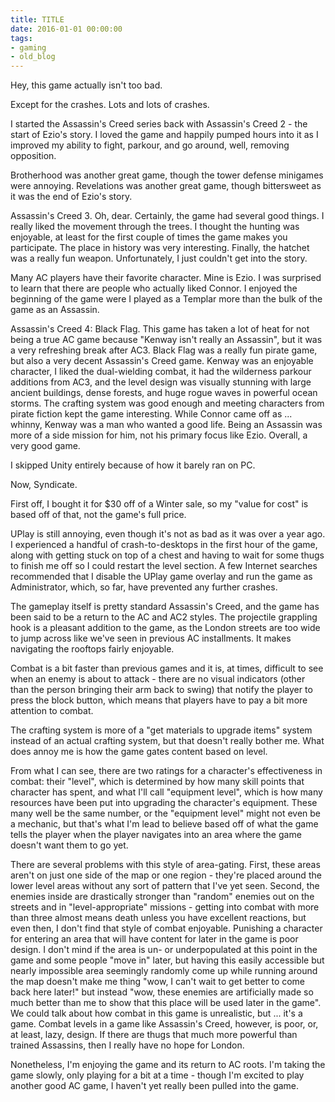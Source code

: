 ```yaml
---
title: TITLE
date: 2016-01-01 00:00:00
tags:
- gaming
- old_blog
---
```


Hey, this game actually isn't too bad.

<!-- more -->

Except for the crashes. Lots and lots of crashes.

I started the Assassin's Creed series back with Assassin's Creed 2 - the start of Ezio's story. I loved the game and happily pumped hours into it as I improved my ability to fight, parkour, and go around, well, removing opposition.

Brotherhood was another great game, though the tower defense minigames were annoying. Revelations was another great game, though bittersweet as it was the end of Ezio's story.

Assassin's Creed 3. Oh, dear. Certainly, the game had several good things. I really liked the movement through the trees. I thought the hunting was enjoyable, at least for the first couple of times the game makes you participate. The place in history was very interesting. Finally, the hatchet was a really fun weapon. Unfortunately, I just couldn't get into the story.

Many AC players have their favorite character. Mine is Ezio. I was surprised to learn that there are people who actually liked Connor. I enjoyed the beginning of the game were I played as a Templar more than the bulk of the game as an Assassin.

Assassin's Creed 4: Black Flag. This game has taken a lot of heat for not being a true AC game because "Kenway isn't really an Assassin", but it was a very refreshing break after AC3. Black Flag was a really fun pirate game, but also a very decent Assassin's Creed game. Kenway was an enjoyable character, I liked the dual-wielding combat, it had the wilderness parkour additions from AC3, and the level design was visually stunning with large ancient buildings, dense forests, and huge rogue waves in powerful ocean storms. The crafting system was good enough and meeting characters from pirate fiction kept the game interesting. While Connor came off as ... whinny, Kenway was a man who wanted a good life. Being an Assassin was more of a side mission for him, not his primary focus like Ezio. Overall, a very good game.

I skipped Unity entirely because of how it barely ran on PC.

Now, Syndicate.

First off, I bought it for $30 off of a Winter sale, so my "value for cost" is based off of that, not the game's full price.

UPlay is still annoying, even though it's not as bad as it was over a year ago. I experienced a handful of crash-to-desktops in the first hour of the game, along with getting stuck on top of a chest and having to wait for some thugs to finish me off so I could restart the level section. A few Internet searches recommended that I disable the UPlay game overlay and run the game as Administrator, which, so far, have prevented any further crashes.

The gameplay itself is pretty standard Assassin's Creed, and the game has been said to be a return to the AC and AC2 styles. The projectile grappling hook is a pleasant addition to the game, as the London streets are too wide to jump across like we've seen in previous AC installments. It makes navigating the rooftops fairly enjoyable.

Combat is a bit faster than previous games and it is, at times, difficult to see when an enemy is about to attack - there are no visual indicators (other than the person bringing their arm back to swing) that notify the player to press the block button, which means that players have to pay a bit more attention to combat.

The crafting system is more of a "get materials to upgrade items" system instead of an actual crafting system, but that doesn't really bother me. What does annoy me is how the game gates content based on level.

From what I can see, there are two ratings for a character's effectiveness in combat: their "level", which is determined by how many skill points that character has spent, and what I'll call "equipment level", which is how many resources have been put into upgrading the character's equipment. These many well be the same number, or the "equipment level" might not even be a mechanic, but that's what I'm lead to believe based off of what the game tells the player when the player navigates into an area where the game doesn't want them to go yet.

There are several problems with this style of area-gating. First, these areas aren't on just one side of the map or one region - they're placed around the lower level areas without any sort of pattern that I've yet seen. Second, the enemies inside are drastically stronger than "random" enemies out on the streets and in "level-appropriate" missions - getting into combat with more than three almost means death unless you have excellent reactions, but even then, I don't find that style of combat enjoyable. Punishing a character for entering an area that will have content for later in the game is poor design. I don't mind if the area is un- or underpopulated at this point in the game and some people "move in" later, but having this easily accessible but nearly impossible area seemingly randomly come up while running around the map doesn't make me thing "wow, I can't wait to get better to come back here later!" but instead "wow, these enemies are artificially made so much better than me to show that this place will be used later in the game". We could talk about how combat in this game is unrealistic, but ... it's a game. Combat levels in a game like Assassin's Creed, however, is poor, or, at least, lazy, design. If there are thugs that much more powerful than trained Assassins, then I really have no hope for London.

Nonetheless, I'm enjoying the game and its return to AC roots. I'm taking the game slowly, only playing for a bit at a time - though I'm excited to play another good AC game, I haven't yet really been pulled into the game.
